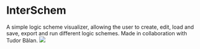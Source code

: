 # InterSchem
A simple logic scheme visualizer, allowing the user to create, edit, load and save, export and run different logic schemes.
Made in collaboration with Tudor Bălan.
<img src="https://media.giphy.com/media/M5UzxrVjOYOZWUaUfF/giphy.gif" heigth="800"></img>
